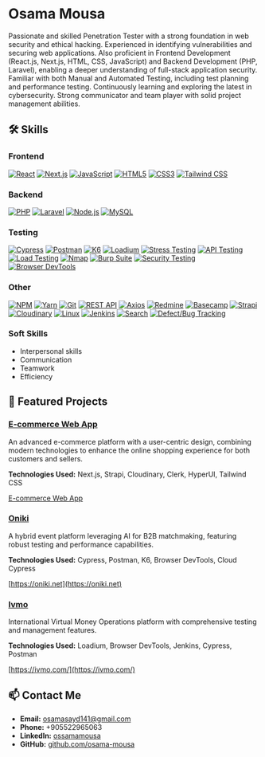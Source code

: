 # Osama Mousa 

Passionate and skilled Penetration Tester with a strong foundation in web security and ethical hacking. Experienced in identifying vulnerabilities and securing web applications. Also proficient in Frontend Development (React.js, Next.js, HTML, CSS, JavaScript) and Backend Development (PHP, Laravel), enabling a deeper understanding of full-stack application security. Familiar with both Manual and Automated Testing, including test planning and performance testing. Continuously learning and exploring the latest in cybersecurity. Strong communicator and team player with solid project management abilities.

## 🛠 Skills

### Frontend
[![React](https://img.shields.io/badge/React-20232A?style=for-the-badge&logo=react&logoColor=61DAFB)](https://reactjs.org/)
[![Next.js](https://img.shields.io/badge/Next.js-000000?style=for-the-badge&logo=nextdotjs&logoColor=white)](https://nextjs.org/)
[![JavaScript](https://img.shields.io/badge/JavaScript-323330?style=for-the-badge&logo=javascript&logoColor=F7DF1E)](https://developer.mozilla.org/en-US/docs/Web/JavaScript)
[![HTML5](https://img.shields.io/badge/HTML5-E34F26?style=for-the-badge&logo=html5&logoColor=white)](https://developer.mozilla.org/en-US/docs/Web/HTML)
[![CSS3](https://img.shields.io/badge/CSS3-1572B6?style=for-the-badge&logo=css3&logoColor=white)](https://developer.mozilla.org/en-US/docs/Web/CSS)
[![Tailwind CSS](https://img.shields.io/badge/TailwindCSS-38B2AC?style=for-the-badge&logo=tailwind-css&logoColor=white)](https://tailwindcss.com/)

### Backend
[![PHP](https://img.shields.io/badge/PHP-777BB4?style=for-the-badge&logo=php&logoColor=white)](https://www.php.net/)
[![Laravel](https://img.shields.io/badge/Laravel-FF2D20?style=for-the-badge&logo=laravel&logoColor=white)](https://laravel.com/)
[![Node.js](https://img.shields.io/badge/Node.js-339933?style=for-the-badge&logo=nodedotjs&logoColor=white)](https://nodejs.org/)
[![MySQL](https://img.shields.io/badge/MySQL-005C84?style=for-the-badge&logo=mysql&logoColor=white)](https://www.mysql.com/)

### Testing
[![Cypress](https://img.shields.io/badge/Cypress-17202C?style=for-the-badge&logo=cypress&logoColor=white)](https://www.cypress.io/)
[![Postman](https://img.shields.io/badge/Postman-FF6C37?style=for-the-badge&logo=postman&logoColor=white)](https://www.postman.com/)
[![K6](https://img.shields.io/badge/K6-782B90?style=for-the-badge&logo=k6&logoColor=white)](https://k6.io/)
[![Loadium](https://img.shields.io/badge/Loadium-000000?style=for-the-badge&logo=loadium&logoColor=white)](https://loadium.com/)
[![Stress Testing](https://img.shields.io/badge/Stress%20Testing-FF4500?style=for-the-badge&logo=stress&logoColor=white)](https://en.wikipedia.org/wiki/Stress_testing)
[![API Testing](https://img.shields.io/badge/API%20Testing-00CCFF?style=for-the-badge&logo=apigee&logoColor=white)](https://www.apigee.com/)
[![Load Testing](https://img.shields.io/badge/Load%20Testing-FF4500?style=for-the-badge&logo=load&logoColor=white)](https://en.wikipedia.org/wiki/Load_testing)
[![Nmap](https://img.shields.io/badge/Nmap-4682B4?style=for-the-badge&logo=nmap&logoColor=white)](https://nmap.org/)
[![Burp Suite](https://img.shields.io/badge/Burp%20Suite-FF4500?style=for-the-badge&logo=burp-suite&logoColor=white)](https://portswigger.net/burp)
[![Security Testing](https://img.shields.io/badge/Security%20Testing-000000?style=for-the-badge&logo=security&logoColor=white)](https://en.wikipedia.org/wiki/Security_testing)
[![Browser DevTools](https://img.shields.io/badge/Browser%20DevTools-00CCFF?style=for-the-badge&logo=browser&logoColor=white)](https://developer.chrome.com/docs/devtools/)


### Other
[![NPM](https://img.shields.io/badge/NPM-CB3837?style=for-the-badge&logo=npm&logoColor=white)](https://www.npmjs.com/)
[![Yarn](https://img.shields.io/badge/Yarn-2C8EBB?style=for-the-badge&logo=yarn&logoColor=white)](https://yarnpkg.com/)
[![Git](https://img.shields.io/badge/Git-F05032?style=for-the-badge&logo=git&logoColor=white)](https://git-scm.com/)
[![REST API](https://img.shields.io/badge/REST%20API-00CCFF?style=for-the-badge&logo=rest&logoColor=white)](https://restfulapi.net/)
[![Axios](https://img.shields.io/badge/Axios-5A29E4?style=for-the-badge&logo=axios&logoColor=white)](https://axios-http.com/)
[![Redmine](https://img.shields.io/badge/Redmine-B32024?style=for-the-badge&logo=redmine&logoColor=white)](https://www.redmine.org/)
[![Basecamp](https://img.shields.io/badge/Basecamp-71B24C?style=for-the-badge&logo=basecamp&logoColor=white)](https://basecamp.com/)
[![Strapi](https://img.shields.io/badge/Strapi-2E7EEA?style=for-the-badge&logo=strapi&logoColor=white)](https://strapi.io/)
[![Cloudinary](https://img.shields.io/badge/Cloudinary-0078FF?style=for-the-badge&logo=cloudinary&logoColor=white)](https://cloudinary.com/)
[![Linux](https://img.shields.io/badge/Linux-FCC624?style=for-the-badge&logo=linux&logoColor=black)](https://www.linux.org/)
[![Jenkins](https://img.shields.io/badge/Jenkins-D24939?style=for-the-badge&logo=jenkins&logoColor=white)](https://www.jenkins.io/)
[![Search](https://img.shields.io/badge/Search-FF4500?style=for-the-badge&logo=search&logoColor=white)](https://en.wikipedia.org/wiki/Search_engine)
[![Defect/Bug Tracking](https://img.shields.io/badge/Defect/Bug%20Tracking-FF4500?style=for-the-badge&logo=bug&logoColor=white)](https://en.wikipedia.org/wiki/Bug_tracking_system)


### Soft Skills
- Interpersonal skills
- Communication
- Teamwork
- Efficiency

## 🌟 Featured Projects

### [E-commerce Web App](https://github.com/osama-mousa/ecommerce)
An advanced e-commerce platform with a user-centric design, combining modern technologies to enhance the online shopping experience for both customers and sellers.

**Technologies Used:** Next.js, Strapi, Cloudinary, Clerk, HyperUI, Tailwind CSS

[E-commerce Web App](https://github.com/osama-mousa/ecommerce)

### [Oniki](https://github.com/osama-mousa/oniki)
A hybrid event platform leveraging AI for B2B matchmaking, featuring robust testing and performance capabilities.

**Technologies Used:** Cypress, Postman, K6, Browser DevTools, Cloud Cypress

[https://oniki.net](https://oniki.net)

### [Ivmo](https://github.com/osama-mousa/ivmo)
International Virtual Money Operations platform with comprehensive testing and management features.

**Technologies Used:** Loadium, Browser DevTools, Jenkins, Cypress, Postman

[https://ivmo.com/](https://ivmo.com/)

## 📫 Contact Me

- **Email:** [osamasayd141@gmail.com](mailto:osamasayd141@gmail.com)
- **Phone:** +905522965063
- **LinkedIn:** [ossamamousa](https://www.linkedin.com/in/ossamamousa)
- **GitHub:** [github.com/osama-mousa](https://github.com/osama-mousa)
